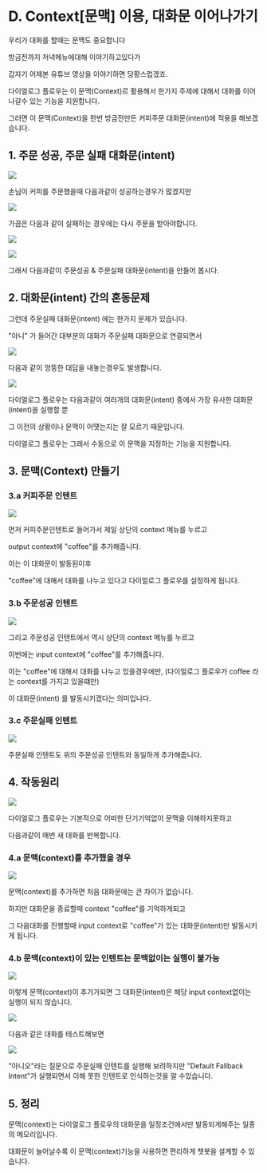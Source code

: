 # D. Context[문맥] 이용, 대화문 이어나가기

우리가 대화를 할때는 문맥도 중요합니다 

방금전까지 저녁메뉴에대해 이야기하고있다가

갑자기 어제본 유튜브 영상을 이야기하면 당황스럽겠죠.

다이얼로그 플로우는 이 문맥(Context)르 활용해서 한가지 주제에 대해서 대화를 이어나갈수 있는 기능을 지원합니다. 

그러면 이 문맥(Context)을 한번 방금전만든 커피주문 대화문(intent)에 적용을 해보겠습니다. 




## 1. 주문 성공, 주문 실패 대화문(intent) 


![](/_static/manual/2D_ContextIntent/01.png)


손님이 커피를 주문했을때 다음과같이 성공하는경우가 많겠지만



![](/_static/manual/2D_ContextIntent/02.png)

가끔은 다음과 같이 실패하는 경우에는 다시 주문을 받아야합니다. 



![](/_static/manual/2D_ContextIntent/03.png)

![](/_static/manual/2D_ContextIntent/04.png)

그래서 다음과같이 주문성공 & 주문실패 대화문(intent)을 만들어 봅시다.




## 2. 대화문(intent) 간의 혼동문제

그런데 주문실패 대화문(intent) 에는 한가지 문제가 있습니다. 

"아니" 가 들어간 대부분의 대화가 주문실패 대화문으로 연결되면서 



![](/_static/manual/2D_ContextIntent/05.png)

다음과 같이 엉뚱한 대답을 내놓는경우도 발생합니다. 




![](/_static/manual/2D_ContextIntent/06.png)

다이얼로그 플로우는 다음과같이 여러개의 대화문(intent) 중에서 가장 유사한 대화문(intent)을 실행할 뿐

그 이전의 상황이나 문맥이 어떗는지는 잘 모르기 때문입니다. 

다이얼로그 플로우는 그래서 수동으로 이 문맥을 지정하는 기능을 지원합니다. 


## 3. 문맥(Context) 만들기 

### 3.a 커피주문 인텐트 

![](/_static/manual/2D_ContextIntent/07.png)

먼저 커피주문인텐트로 들어가서 제일 상단의 context 메뉴를 누르고 

output context에 "coffee"를 추가해줍니다. 

이는 이 대화문이 발동된이후 

"coffee"에 대해서 대화를 나누고 있다고 다이얼로그 플로우를 설정하게 됩니다. 


### 3.b 주문성공 인텐트 

![](/_static/manual/2D_ContextIntent/08.png)

그리고 주문성공 인텐트에서 역시 상단의 context 메뉴를 누르고 

이번에는 input context에 "coffee"를 추가해줍니다. 

이는 "coffee"에 대해서 대화를 나누고 있을경우에만, (다이얼로그 플로우가 coffee 라는 context를 가지고 있을떄만)

이 대화문(intent) 를 발동시키겠다는 의미입니다. 

### 3.c 주문실패 인텐트 

![](/_static/manual/2D_ContextIntent/09.png)

주문실패 인텐트도 위의 주문성공 인텐트와 동일하게 추가해줍니다. 




## 4. 작동원리 


![](/_static/manual/2D_ContextIntent/11.png)

다이얼로그 플로우는 기본적으로 어떠한 단기기억없이 문맥을 이해하지못하고 

다음과같이 매번 새 대화를 반복합니다. 


### 4.a 문맥(context)를 추가했을 경우 

![](/_static/manual/2D_ContextIntent/12.png)

문맥(context)를 추가하면 처음 대화문에는 큰 차이가 없습니다. 

하지만 대화문을 종료할때 context "coffee"를 기억하게되고 

그 다음대화를 진행할때 input context로 "coffee"가 있는 대화문(intent)만 발동시키게 됩니다. 


### 4.b 문맥(context)이 있는 인텐트는 문맥없이는 실행이 불가능

![](/_static/manual/2D_ContextIntent/13.png)


이렇게 문맥(context)이 추가가되면 그 대화문(intent)은 해당 input context없이는 실행이 되지 않습니다. 

![](/_static/manual/2D_ContextIntent/10.png)

다음과 같은 대화를 테스트해보면 

![](/_static/manual/2D_ContextIntent/14.png)

"아니오"라는 질문으로 주문실패 인텐트를 실행해 보려하지만 "Default Fallback Intent"가 실행되면서 이해 못한 인텐트로 인식하는것을 알 수있습니다. 



## 5. 정리 


문맥(context)는 다이얼로그 플로우의 대화문을 일정조건에서만 발동되게해주는 일종의 메모리입니다. 

대화문이 늘어날수록 이 문맥(context)기능을 사용하면 편리하게 챗봇을 설계할 수 있습니다. 